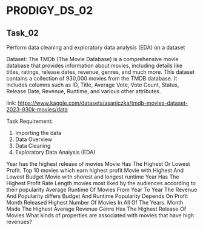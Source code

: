 # PRODIGY_DS_02

## Task_02

Perform data cleaning and exploratory data analysis (EDA) on a dataset

Dataset: The TMDb (The Movie Database) is a comprehensive movie database that provides information about movies, including details like titles, ratings, release dates, revenue, genres, and much more. This dataset contains a collection of 930,000 movies from the TMDB database. It includes columns such as ID, Title, Average Vote, Vote Count, Status, Release Date, Revenue, Runtime, and various other attributes.

link: https://www.kaggle.com/datasets/asaniczka/tmdb-movies-dataset-2023-930k-movies/data

Task Requirement:
1. Importing the data
2. Data Overview
3. Data Cleaning
4. Exploratory Data Analysis (EDA)

Year has the highest release of movies
Movie Has The Highest Or Lowest Profit. Top 10 movies which earn highest profit
Movie with Highest And Lowest Budget
Movie with shorest and longest runtime
Year Has The Highest Profit Rate
Length movies most liked by the audiences according to their popularity
        Average Runtime Of Movies From Year To Year
        The Revenue And Popularity differs Budget And Runtime
        Popularity Depends On Profit
        Month Released Highest Number Of Movies In All Of The Years. Month Made The Highest Average Revenue
        Genre Has The Highest Release Of Movies
        What kinds of properties are associated with movies that have high revenues?
        
